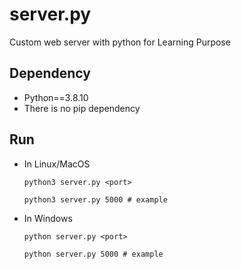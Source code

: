 # server.py
Custom web server with python for Learning Purpose

## Dependency
* Python==3.8.10
* There is no pip dependency

## Run
* In Linux/MacOS
    ```
    python3 server.py <port>
    ```
    ```
    python3 server.py 5000 # example
    ```
* In Windows
    ```
    python server.py <port>
    ```
    ```
    python server.py 5000 # example
    ```